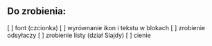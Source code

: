 ## Do zrobienia:

[ ] font (czcionka)
[ ] wyrównanie ikon i tekstu w blokach
[ ] zrobienie odsyłaczy
[ ] zrobienie listy (dział Slajdy)
[ ] cienie